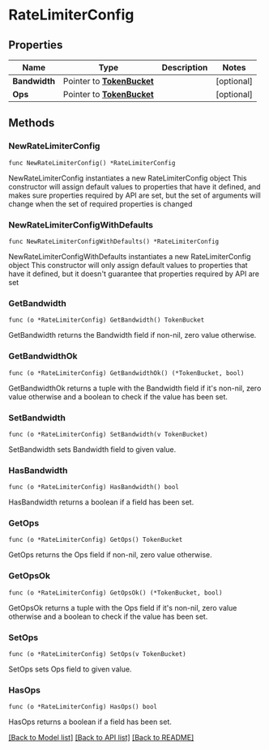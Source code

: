 # RateLimiterConfig

## Properties

Name | Type | Description | Notes
------------ | ------------- | ------------- | -------------
**Bandwidth** | Pointer to [**TokenBucket**](TokenBucket.md) |  | [optional]
**Ops** | Pointer to [**TokenBucket**](TokenBucket.md) |  | [optional]

## Methods

### NewRateLimiterConfig

`func NewRateLimiterConfig() *RateLimiterConfig`

NewRateLimiterConfig instantiates a new RateLimiterConfig object
This constructor will assign default values to properties that have it defined,
and makes sure properties required by API are set, but the set of arguments
will change when the set of required properties is changed

### NewRateLimiterConfigWithDefaults

`func NewRateLimiterConfigWithDefaults() *RateLimiterConfig`

NewRateLimiterConfigWithDefaults instantiates a new RateLimiterConfig object
This constructor will only assign default values to properties that have it defined,
but it doesn't guarantee that properties required by API are set

### GetBandwidth

`func (o *RateLimiterConfig) GetBandwidth() TokenBucket`

GetBandwidth returns the Bandwidth field if non-nil, zero value otherwise.

### GetBandwidthOk

`func (o *RateLimiterConfig) GetBandwidthOk() (*TokenBucket, bool)`

GetBandwidthOk returns a tuple with the Bandwidth field if it's non-nil, zero value otherwise
and a boolean to check if the value has been set.

### SetBandwidth

`func (o *RateLimiterConfig) SetBandwidth(v TokenBucket)`

SetBandwidth sets Bandwidth field to given value.

### HasBandwidth

`func (o *RateLimiterConfig) HasBandwidth() bool`

HasBandwidth returns a boolean if a field has been set.

### GetOps

`func (o *RateLimiterConfig) GetOps() TokenBucket`

GetOps returns the Ops field if non-nil, zero value otherwise.

### GetOpsOk

`func (o *RateLimiterConfig) GetOpsOk() (*TokenBucket, bool)`

GetOpsOk returns a tuple with the Ops field if it's non-nil, zero value otherwise
and a boolean to check if the value has been set.

### SetOps

`func (o *RateLimiterConfig) SetOps(v TokenBucket)`

SetOps sets Ops field to given value.

### HasOps

`func (o *RateLimiterConfig) HasOps() bool`

HasOps returns a boolean if a field has been set.


[[Back to Model list]](../README.md#documentation-for-models) [[Back to API list]](../README.md#documentation-for-api-endpoints) [[Back to README]](../README.md)


